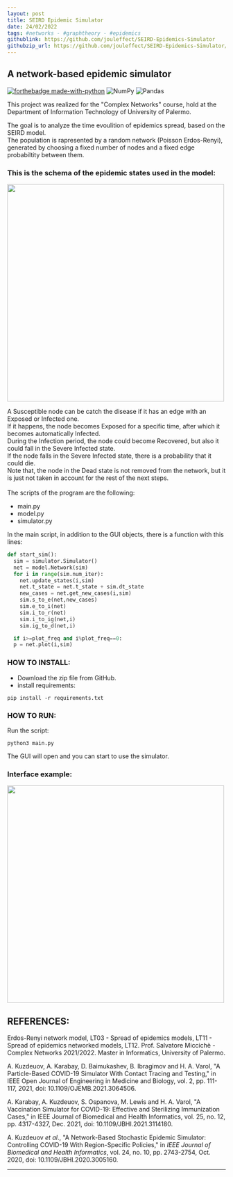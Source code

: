 ```yaml
---
layout: post
title: SEIRD Epidemic Simulator
date: 24/02/2022
tags: #networks - #graphtheory - #epidemics
githublink: https://github.com/jouleffect/SEIRD-Epidemics-Simulator
githubzip_url: https://github.com/jouleffect/SEIRD-Epidemics-Simulator/archive/refs/heads/main.zip
---
```


<h2> A network-based epidemic simulator</h2>

[![forthebadge made-with-python](http://ForTheBadge.com/images/badges/made-with-python.svg)](https://www.python.org/)
![NumPy](https://img.shields.io/badge/numpy-%23013243.svg?style=for-the-badge&logo=numpy&logoColor=white)
![Pandas](https://img.shields.io/badge/pandas-%23150458.svg?style=for-the-badge&logo=pandas&logoColor=white)

  
This project was realized for the "Complex Networks" course, hold at the Department of Information Technology of University of Palermo.<br>

The goal is to analyze the time evoulition of epidemics spread, based on the SEIRD model.<br>
The population is rapresented by a random network (Poisson Erdos-Renyi), generated by choosing a fixed number of nodes and a fixed 
edge probabiltity between them. 

<p><h3>This is the schema of the epidemic states used in the model:</h3></p>

<p>
  <img src="https://user-images.githubusercontent.com/53179989/153436667-6edace91-6e51-42e7-a313-127633eba619.png" style="width:500px;">
</p>

A Susceptible node can be catch the disease if it has an edge with an Exposed or Infected one. <br>
If it happens, the node becomes Exposed for a specific time, after which it becomes automatically Infected. <br>
During the Infection period, the node could become Recovered, but also it could fall in the Severe Infected state. <br>
If the node falls in the Severe Infected state, there is a probability that it could die.<br>
Note that, the node in the Dead state is not removed from the network, but it is just not taken in account for the rest of the next steps.<br>
<br>
The scripts of the program are the following:

- main.py
- model.py
- simulator.py

In the main script, in addition to the GUI objects, there is a function with this lines:

```python
def start_sim():
  sim = simulator.Simulator()
  net = model.Network(sim)
  for i in range(sim.num_iter):
    net.update_states(i,sim)
    net.t_state = net.t_state + sim.dt_state
    new_cases = net.get_new_cases(i,sim)
    sim.s_to_e(net,new_cases)
    sim.e_to_i(net)
    sim.i_to_r(net)
    sim.i_to_ig(net,i)
    sim.ig_to_d(net,i)

  if i>=plot_freq and i%plot_freq==0:
  p = net.plot(i,sim)
```



<h3>HOW TO INSTALL:</h3> 

- Download the zip file from GitHub.
- install requirements:

<pre><code>pip install -r requirements.txt</code></pre>

<h3> HOW TO RUN:</h3>

Run the script:

<pre><code>python3 main.py</code></pre>

The GUI will open and you can start to use the simulator.

<h3> Interface example:</h3>

<p>
  <img src="https://user-images.githubusercontent.com/53179989/154806110-5482b180-3284-469b-8539-53986b42a3d0.png" style="width:500px;">
</p>

<h2>REFERENCES:</h2>


Erdos-Renyi network model, LT03 - Spread of epidemics models, LT11 - Spread of epidemics networked models, LT12. Prof. Salvatore Miccichè - Complex Networks 2021/2022. Master in Informatics, University of Palermo.

A. Kuzdeuov, A. Karabay, D. Baimukashev, B. Ibragimov and  H. A. Varol, "A Particle-Based COVID-19 Simulator With Contact Tracing  and Testing," in IEEE Open Journal of Engineering in Medicine and  Biology, vol. 2, pp. 111-117, 2021, doi: 10.1109/OJEMB.2021.3064506.

A. Karabay, A. Kuzdeuov, S. Ospanova, M. Lewis and H. A. Varol, "A Vaccination Simulator for COVID-19: Effective and Sterilizing Immunization Cases," in IEEE Journal of Biomedical and Health Informatics, vol. 25, no. 12, pp. 4317-4327, Dec. 2021, doi: 10.1109/JBHI.2021.3114180.

A. Kuzdeuov *et al*., "A Network-Based Stochastic Epidemic Simulator: Controlling COVID-19 With Region-Specific Policies," in *IEEE Journal of Biomedical and Health Informatics*, vol. 24, no. 10, pp. 2743-2754, Oct. 2020, doi: 10.1109/JBHI.2020.3005160.

* * *
